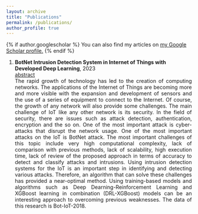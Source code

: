 ```yaml
---
layout: archive
title: "Publications"
permalink: /publications/
author_profile: true
---
```

<script src="https://ajax.googleapis.com/ajax/libs/jquery/3.5.1/jquery.min.js"></script>
<script>
  $(document).ready(function () {
    $(".abstract").hide();
    $(".button").on("click", function () {
        $(this).next(".abstract").slideToggle(400);
    });
});
</script>


<style>
.abstract{text-align:justify; }
.button{ text-align:justify; }
</style>

{% if author.googlescholar %}
  You can also find my articles on <u><a href="{{author.googlescholar}}">my Google Scholar profile</a>.</u>
{% endif %}



<ol reversed>
<div id="1">
<li> <b>BotNet Intrusion Detection System in Internet of Things with Developed Deep Learning</b>, 2023 
<div class='button' data-content="toggle-text"><a href="#1">abstract</a></div>
<div class='abstract'>
    The rapid growth of technology has led to the creation of computing networks. The applications of the Internet of
    Things are becoming more and more visible with the expansion and development of sensors and the use of a series
    of equipment to connect to the Internet. Of course, the growth of any network will also provide some challenges.
    The main challenge of IoT like any other network is its security. In the field of security, there are issues such
    as attack detection, authentication, encryption and the so on. One of the most important attack is cyber-attacks
    that disrupt the network usage. One of the most important attacks on the IoT is BotNet attack. The most important
    challenges of this topic include very high computational complexity, lack of comparison with previous methods,
    lack of scalability, high execution time, lack of review of the proposed approach in terms of accuracy to
    detect and classify attacks and intrusions. Using intrusion detection systems for the IoT is an important
    step in identifying and detecting various attacks. Therefore, an algorithm that can solve these challenges
    has provided a near-optimal method. Using training-based models and algorithms such as Deep
    Dearning-Reinforcement Learning and XGBoost learning in combination (DRL-XGBoost) models can be an
    interesting approach to overcoming previous weaknesses. The data of this research is Bot-IoT-2018.
</div></li></div>
</ol>







<!-- 
{% include base_path %}

{% for post in site.publications reversed %}
  {% include archive-single.html %}
{% endfor %}
-->
